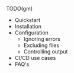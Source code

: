 TODO(gm)

* Quickstart
* Installation
* Configuration
  * Ignoring errors
  * Excluding files
  * Controlling output
* CI/CD use cases
* FAQ's
